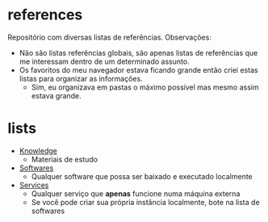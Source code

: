 # references
Repositório com diversas listas de referências. Observações:
- Não são listas referências globais, são apenas listas de referências que me interessam dentro de um determinado assunto.
- Os favoritos do meu navegador estava ficando grande então criei estas listas para organizar as informações.
  - Sim, eu organizava em pastas o máximo possível mas mesmo assim estava grande.

# lists
- [Knowledge](bookmarks/KNOWLEDGE.md)
  - Materiais de estudo
- [Softwares](bookmarks/SOFTWARES.md)
  - Qualquer software que possa ser baixado e executado localmente
- [Services](bookmarks/SERVICES.md)
  - Qualquer serviço que **apenas** funcione numa máquina externa
  - Se você pode criar sua própria instância localmente, bote na lista de softwares
